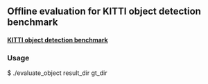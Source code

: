 ## Offline evaluation for KITTI object detection benchmark

#### [KITTI object detection benchmark](http://www.cvlibs.net/datasets/kitti/eval_3dobject.php)

### Usage
$ ./evaluate_object result_dir gt_dir

